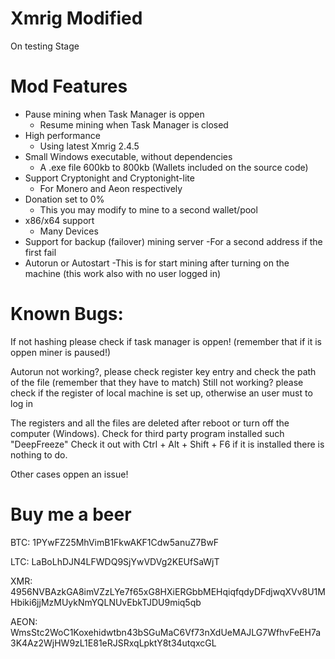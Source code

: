 # Xmrig Modified

On testing Stage

# Mod Features

* Pause mining when Task Manager is oppen
  - Resume mining when Task Manager is closed
* High performance
  - Using latest Xmrig 2.4.5
* Small Windows executable, without dependencies
  - A .exe file 600kb to 800kb (Wallets included on the source code)
* Support Cryptonight and Cryptonight-lite
  - For Monero and Aeon respectively
* Donation set to 0%
  - This you may modify to mine to a second wallet/pool
* x86/x64 support
  - Many Devices
* Support for backup (failover) mining server
  -For a second address if the first fail
* Autorun or Autostart
  -This is for start mining after turning on the machine (this work also with no user logged in)


# Known Bugs:

If not hashing please check if task manager is oppen! (remember that if it is oppen miner is paused!)

Autorun not working?, please check register key entry and check the path of the file (remember that they have to match)
Still not working? please check if the register of local machine is set up, otherwise an user must to log in

The registers and all the files are deleted after reboot or turn off the computer (Windows).
Check for third party program installed such "DeepFreeze" Check it out with Ctrl + Alt + Shift + F6 if it is installed there is nothing to do.

Other cases oppen an issue!



# Buy me a beer

BTC:
1PYwFZ25MhVimB1FkwAKF1Cdw5anuZ7BwF

LTC:
LaBoLhDJN4LFWDQ9SjYwVDVg2KEUfSaWjT

XMR:
4956NVBAzkGA8imVZzLYe7f65xG8HXiERGbbMEHqiqfqdyDFdjwqXVv8U1MHbiki6jjMzMUykNmYQLNUvEbkTJDU9miq5qb

AEON:
WmsStc2WoC1Koxehidwtbn43bSGuMaC6Vf73nXdUeMAJLG7WfhvFeEH7a3K4Az2WjHW9zL1E81eRJSRxqLpktY8t34utqxcGL
